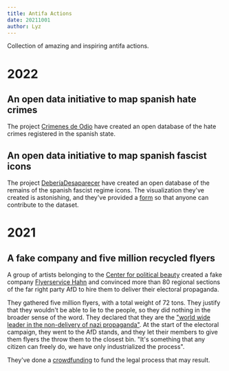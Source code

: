 ```yaml
---
title: Antifa Actions
date: 20211001
author: Lyz
---
```


Collection of amazing and inspiring antifa actions.

# 2022

## An open data initiative to map spanish hate crimes

The project [Crimenes de Odio](https://crimenesdeodio.info/es/) have created an
open database of the hate crimes registered in the spanish state.

## An open data initiative to map spanish fascist icons

The project [DeberíaDesaparecer](https://deberiadesaparecer.com) have created an
open database of the remains of the spanish fascist regime icons. The
visualization they've created is astonishing, and they've provided
a [form](https://docs.google.com/forms/d/e/1FAIpQLSc8jY6y0vcjQKNJBougQG_gTOUSfZGBhponOiwij9xVIwIafA/viewform?embedded=true)
so that anyone can contribute to the dataset.

# 2021

## A fake company and five million recycled flyers

A group of artists belonging to the [Center for political
beauty](https://politicalbeauty.com/) created a fake company [Flyerservice
Hahn](https://www.flyerservice-hahn.de/) and convinced more than 80 regional
sections of the far right party AfD to hire them to deliver their electoral
propaganda.

They gathered five million flyers, with a total weight of 72 tons. They justify
that they wouldn't be able to lie to the people, so they did nothing in the
broader sense of the word. They declared that they are the ["world wide leader in
the non-delivery of nazi
propaganda"](https://www.youtube.com/watch?v=qcBVq-PtrpY). At the start of the
electoral campaign, they went to the AfD stands, and they let their members to
give them flyers the throw them to the closest bin. "It's something that any
citizen can freely do, we have only industrialized the process".

They've done a [crowdfunding](https://afd-muell.de/) to fund the legal process
that may result.
